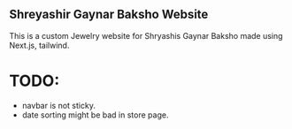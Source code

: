 ## Shreyashir Gaynar Baksho Website

This is a custom Jewelry website for Shryashis Gaynar Baksho made using Next.js, tailwind.

# TODO:

- navbar is not sticky.
- date sorting might be bad in store page.
